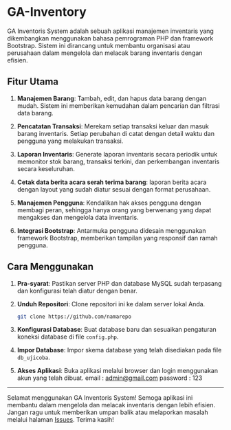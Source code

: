 # GA-Inventory

GA Inventoris System adalah sebuah aplikasi manajemen inventaris yang dikembangkan menggunakan bahasa pemrograman PHP dan framework Bootstrap. Sistem ini dirancang untuk membantu organisasi atau perusahaan dalam mengelola dan melacak barang inventaris dengan efisien.

## Fitur Utama

1. **Manajemen Barang**: Tambah, edit, dan hapus data barang dengan mudah. Sistem ini memberikan kemudahan dalam pencarian dan filtrasi data barang.

2. **Pencatatan Transaksi**: Merekam setiap transaksi keluar dan masuk barang inventaris. Setiap perubahan di catat dengan detail waktu dan pengguna yang melakukan transaksi.

3. **Laporan Inventaris**: Generate laporan inventaris secara periodik untuk memonitor stok barang, transaksi terkini, dan perkembangan inventaris secara keseluruhan.
4. **Cetak data berita acara serah terima barang**: laporan berita acara dengan layout yang sudah diatur sesuai dengan format perusahaan.

5. **Manajemen Pengguna**: Kendalikan hak akses pengguna dengan membagi peran, sehingga hanya orang yang berwenang yang dapat mengakses dan mengelola data inventaris.

6. **Integrasi Bootstrap**: Antarmuka pengguna didesain menggunakan framework Bootstrap, memberikan tampilan yang responsif dan ramah pengguna.

## Cara Menggunakan

1. **Pra-syarat**: Pastikan server PHP dan database MySQL sudah terpasang dan konfigurasi telah diatur dengan benar.

2. **Unduh Repositori**: Clone repositori ini ke dalam server lokal Anda.

   ```bash
   git clone https://github.com/namarepo
   ```

3. **Konfigurasi Database**: Buat database baru dan sesuaikan pengaturan koneksi database di file `config.php`.

4. **Impor Database**: Impor skema database yang telah disediakan pada file `db_ujicoba`.

5. **Akses Aplikasi**: Buka aplikasi melalui browser dan login menggunakan akun yang telah dibuat.
email : admin@gmail.com
password : 123
--- 

Selamat menggunakan GA Inventoris System! Semoga aplikasi ini membantu dalam mengelola dan melacak inventaris dengan lebih efisien. Jangan ragu untuk memberikan umpan balik atau melaporkan masalah melalui halaman [Issues](https://github.com/namarepo/issues). Terima kasih!
